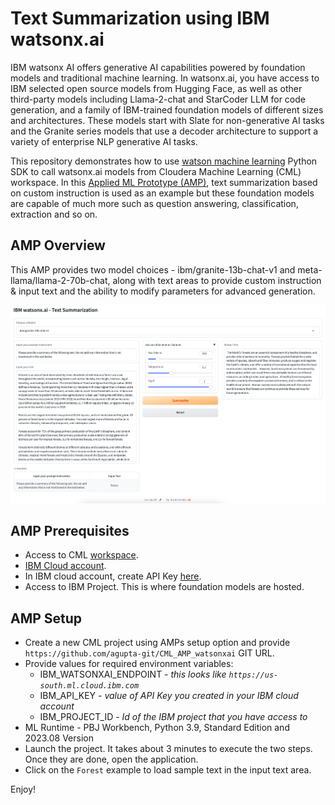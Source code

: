 # Text Summarization using IBM watsonx.ai
IBM watsonx AI offers generative AI capabilities powered by foundation models and traditional machine learning. In watsonx.ai, you have access to IBM selected open source models from Hugging Face, as well as other third-party models including Llama-2-chat and StarCoder LLM for code generation, and a family of IBM-trained foundation models of different sizes and architectures. These models start with Slate for non-generative AI tasks and the Granite series models that use a decoder architecture to support a variety of enterprise NLP generative AI tasks.

This repository demonstrates how to use [watson machine learning](https://ibm.github.io/watson-machine-learning-sdk/) Python SDK to call watsonx.ai models from Cloudera Machine Learning (CML) workspace. In this [Applied ML Prototype (AMP)](https://docs.cloudera.com/machine-learning/cloud/applied-ml-prototypes/topics/ml-amps-overview.html), text summarization based on custom instruction is used as an example but these foundation models are capable of much more such as question answering, classification, extraction and so on.

## AMP Overview
This AMP provides two model choices - ibm/granite-13b-chat-v1 and meta-llama/llama-2-70b-chat, along with text areas to provide custom instruction & input text and the ability to modify parameters for advanced generation.

![image](/assets/app_interface.png)

## AMP Prerequisites
- Access to CML [workspace](https://docs.cloudera.com/machine-learning/cloud/workspaces/topics/ml-provision-workspaces.html).
- [IBM Cloud account](https://www.ibm.com/cloud).
- In IBM cloud account, create API Key [here](https://cloud.ibm.com/iam/apikeys).
- Access to IBM Project. This is where foundation models are hosted.
 
 ## AMP Setup
 - Create a new CML project using AMPs setup option and provide `https://github.com/agupta-git/CML_AMP_watsonxai` GIT URL.
 - Provide values for required environment variables:
   - IBM_WATSONXAI_ENDPOINT - _this looks like `https://us-south.ml.cloud.ibm.com`_
   - IBM_API_KEY - _value of API Key you created in your IBM cloud account_
   - IBM_PROJECT_ID - _Id of the IBM project that you have access to_
- ML Runtime - PBJ Workbench, Python 3.9, Standard Edition and 2023.08 Version
- Launch the project. It takes about 3 minutes to execute the two steps. Once they are done, open the application.
- Click on the `Forest` example to load sample text in the input text area.

Enjoy!
